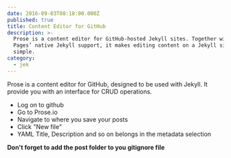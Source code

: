 ```yaml
---
date: 2016-09-03T08:18:00.000Z
published: true
title: Content Editor for GitHub
description: >-
  Prose is a content editor for GitHub-hosted Jekyll sites. Together with GitHub
  Pages’ native Jekyll support, it makes editing content on a Jekyll site
  simple.
category:
  - jek
---
```

Prose is a content editor for GitHub, designed to be used with Jekyll. It provide you with an interface for CRUD operations.

* Log on to github
* Go to Prose.io
* Navigate to where you save your posts
* Click "New file"
* YAML Title, Description and so on belongs in the metadata selection

**Don't forget to add the post folder to you gitignore file**
